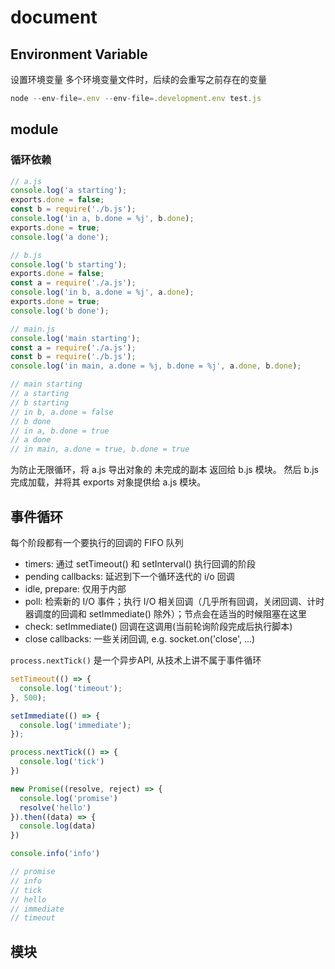 # document

## Environment Variable

设置环境变量
多个环境变量文件时，后续的会重写之前存在的变量

```js
node --env-file=.env --env-file=.development.env test.js
```

## module

### 循环依赖

```js
// a.js
console.log('a starting');
exports.done = false;
const b = require('./b.js');
console.log('in a, b.done = %j', b.done);
exports.done = true;
console.log('a done'); 

// b.js
console.log('b starting');
exports.done = false;
const a = require('./a.js');
console.log('in b, a.done = %j', a.done);
exports.done = true;
console.log('b done'); 

// main.js
console.log('main starting');
const a = require('./a.js');
const b = require('./b.js');
console.log('in main, a.done = %j, b.done = %j', a.done, b.done); 

// main starting
// a starting
// b starting
// in b, a.done = false
// b done
// in a, b.done = true
// a done
// in main, a.done = true, b.done = true
```

为防止无限循环，将 a.js 导出对象的 未完成的副本 返回给 b.js 模块。 然后 b.js 完成加载，并将其 exports 对象提供给 a.js 模块。

## 事件循环

每个阶段都有一个要执行的回调的 FIFO 队列

- timers: 通过 setTimeout() 和 setInterval() 执行回调的阶段
- pending callbacks: 延迟到下一个循环迭代的 i/o 回调
- idle, prepare: 仅用于内部
- poll: 检索新的 I/O 事件；执行 I/O 相关回调（几乎所有回调，关闭回调、计时器调度的回调和 setImmediate() 除外）；节点会在适当的时候阻塞在这里
- check: setImmediate() 回调在这调用(当前轮询阶段完成后执行脚本)
- close callbacks: 一些关闭回调, e.g. socket.on('close', ...)

`process.nextTick()` 是一个异步API, 从技术上讲不属于事件循环

```js
setTimeout(() => {
  console.log('timeout');
}, 500);

setImmediate(() => {
  console.log('immediate');
});

process.nextTick(() => {
  console.log('tick')
})

new Promise((resolve, reject) => {
  console.log('promise')
  resolve('hello')
}).then((data) => {
  console.log(data)
})

console.info('info')

// promise
// info
// tick
// hello
// immediate
// timeout
```

## 模块
